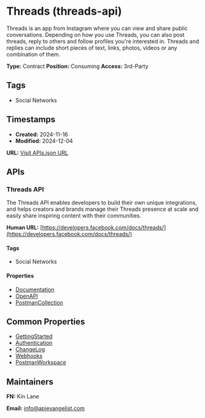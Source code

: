 # Threads (threads-api)
Threads is an app from Instagram where you can view and share public conversations. Depending on how you use Threads, you can also post threads, reply to others and follow profiles you're interested in. Threads and replies can include short pieces of text, links, photos, videos or any combination of them.

**Type:** Contract 
**Position:** Consuming 
**Access:** 3rd-Party 

## Tags

- Social Networks

## Timestamps

- **Created:** 2024-11-16 
- **Modified:** 2024-12-04 

**URL:** [Visit APIs.json URL](https://raw.githubusercontent.com/api-search/threads-api/refs/heads/main/apis.yml)

## APIs

### Threads API
The Threads API enables developers to build their own unique integrations, and helps creators and brands manage their Threads presence at scale and easily share inspiring content with their communities.

**Human URL:** [https://developers.facebook.com/docs/threads/](https://developers.facebook.com/docs/threads/)

#### Tags

- Social Networks

#### Properties

- [Documentation](https://developers.facebook.com/docs/threads/)
- [OpenAPI](properties/threads-api.yml)
- [PostmanCollection](https://www.postman.com/meta/threads/collection/dht3nzz/threads-api?action=share&creator=35240)

## Common Properties

- [GettingStarted](https://developers.facebook.com/docs/threads/get-started)
- [Authentication](https://developers.facebook.com/docs/threads/get-started/get-access-tokens-and-permissions)
- [ChangeLog](https://developers.facebook.com/docs/threads/changelog)
- [Webhooks](https://developers.facebook.com/docs/threads/webhooks)
- [PostmanWorkspace](https://www.postman.com/meta/threads/overview)

## Maintainers

**FN:** Kin Lane

**Email:** info@apievangelist.com

